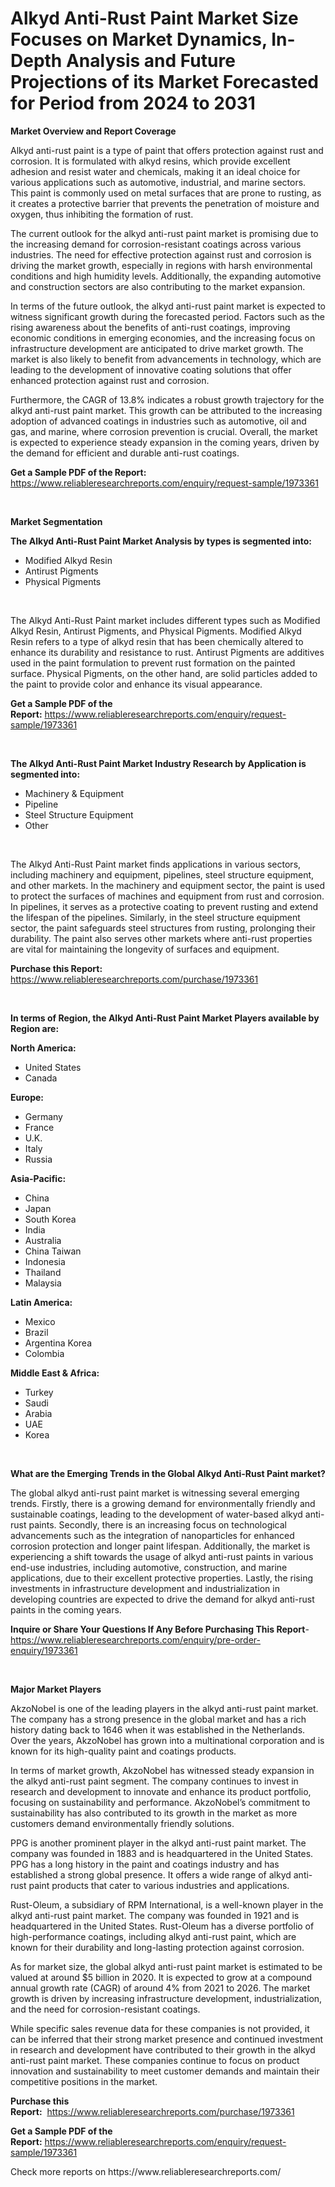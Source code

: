 <p><h1>Alkyd Anti-Rust Paint Market Size Focuses on Market Dynamics, In-Depth Analysis and Future Projections of its Market Forecasted for Period from 2024 to 2031</h1></p><p><strong>Market Overview and Report Coverage</strong></p>
<p><p>Alkyd anti-rust paint is a type of paint that offers protection against rust and corrosion. It is formulated with alkyd resins, which provide excellent adhesion and resist water and chemicals, making it an ideal choice for various applications such as automotive, industrial, and marine sectors. This paint is commonly used on metal surfaces that are prone to rusting, as it creates a protective barrier that prevents the penetration of moisture and oxygen, thus inhibiting the formation of rust.</p><p>The current outlook for the alkyd anti-rust paint market is promising due to the increasing demand for corrosion-resistant coatings across various industries. The need for effective protection against rust and corrosion is driving the market growth, especially in regions with harsh environmental conditions and high humidity levels. Additionally, the expanding automotive and construction sectors are also contributing to the market expansion.</p><p>In terms of the future outlook, the alkyd anti-rust paint market is expected to witness significant growth during the forecasted period. Factors such as the rising awareness about the benefits of anti-rust coatings, improving economic conditions in emerging economies, and the increasing focus on infrastructure development are anticipated to drive market growth. The market is also likely to benefit from advancements in technology, which are leading to the development of innovative coating solutions that offer enhanced protection against rust and corrosion.</p><p>Furthermore, the CAGR of 13.8% indicates a robust growth trajectory for the alkyd anti-rust paint market. This growth can be attributed to the increasing adoption of advanced coatings in industries such as automotive, oil and gas, and marine, where corrosion prevention is crucial. Overall, the market is expected to experience steady expansion in the coming years, driven by the demand for efficient and durable anti-rust coatings.</p></p>
<p><strong>Get a Sample PDF of the Report:</strong> <a href="https://www.reliableresearchreports.com/enquiry/request-sample/1973361">https://www.reliableresearchreports.com/enquiry/request-sample/1973361</a></p>
<p>&nbsp;</p>
<p><strong>Market Segmentation</strong></p>
<p><strong>The Alkyd Anti-Rust Paint Market Analysis by types is segmented into:</strong></p>
<p><ul><li>Modified Alkyd Resin</li><li>Antirust Pigments</li><li>Physical Pigments</li></ul></p>
<p>&nbsp;</p>
<p><p>The Alkyd Anti-Rust Paint market includes different types such as Modified Alkyd Resin, Antirust Pigments, and Physical Pigments. Modified Alkyd Resin refers to a type of alkyd resin that has been chemically altered to enhance its durability and resistance to rust. Antirust Pigments are additives used in the paint formulation to prevent rust formation on the painted surface. Physical Pigments, on the other hand, are solid particles added to the paint to provide color and enhance its visual appearance.</p></p>
<p><strong>Get a Sample PDF of the Report:</strong>&nbsp;<a href="https://www.reliableresearchreports.com/enquiry/request-sample/1973361">https://www.reliableresearchreports.com/enquiry/request-sample/1973361</a></p>
<p>&nbsp;</p>
<p><strong>The Alkyd Anti-Rust Paint Market Industry Research by Application is segmented into:</strong></p>
<p><ul><li>Machinery & Equipment</li><li>Pipeline</li><li>Steel Structure Equipment</li><li>Other</li></ul></p>
<p>&nbsp;</p>
<p><p>The Alkyd Anti-Rust Paint market finds applications in various sectors, including machinery and equipment, pipelines, steel structure equipment, and other markets. In the machinery and equipment sector, the paint is used to protect the surfaces of machines and equipment from rust and corrosion. In pipelines, it serves as a protective coating to prevent rusting and extend the lifespan of the pipelines. Similarly, in the steel structure equipment sector, the paint safeguards steel structures from rusting, prolonging their durability. The paint also serves other markets where anti-rust properties are vital for maintaining the longevity of surfaces and equipment.</p></p>
<p><strong>Purchase this Report:</strong>&nbsp; <a href="https://www.reliableresearchreports.com/purchase/1973361">https://www.reliableresearchreports.com/purchase/1973361</a></p>
<p>&nbsp;</p>
<p><strong>In terms of Region, the Alkyd Anti-Rust Paint Market Players available by Region are:</strong></p>
<p>
    <p> <strong> North America: </strong>
        <ul>
            <li>United States</li>
            <li>Canada</li>
        </ul>
        </p> 
    <p> <strong> Europe: </strong>
        <ul>
            <li>Germany</li>
            <li>France</li>
            <li>U.K.</li>
            <li>Italy</li>
            <li>Russia</li>
        </ul>
        </p> 
    <p> <strong> Asia-Pacific: </strong>
        <ul>
            <li>China</li>
            <li>Japan</li>
            <li>South Korea</li>
            <li>India</li>
            <li>Australia</li>
            <li>China Taiwan</li>
            <li>Indonesia</li>
            <li>Thailand</li>
            <li>Malaysia</li>
        </ul>
        </p> 
    <p> <strong> Latin America: </strong>
        <ul>
            <li>Mexico</li>
            <li>Brazil</li>
            <li>Argentina Korea</li>
            <li>Colombia</li>
        </ul>
        </p> 
    <p> <strong> Middle East & Africa: </strong>
        <ul>
            <li>Turkey</li>
            <li>Saudi</li>
            <li>Arabia</li>
            <li>UAE</li>
            <li>Korea</li>
        </ul>
    </p>
    </p>
<p>&nbsp;</p>
<p><strong>What are the Emerging Trends in the Global Alkyd Anti-Rust Paint market?</strong></p>
<p><p>The global alkyd anti-rust paint market is witnessing several emerging trends. Firstly, there is a growing demand for environmentally friendly and sustainable coatings, leading to the development of water-based alkyd anti-rust paints. Secondly, there is an increasing focus on technological advancements such as the integration of nanoparticles for enhanced corrosion protection and longer paint lifespan. Additionally, the market is experiencing a shift towards the usage of alkyd anti-rust paints in various end-use industries, including automotive, construction, and marine applications, due to their excellent protective properties. Lastly, the rising investments in infrastructure development and industrialization in developing countries are expected to drive the demand for alkyd anti-rust paints in the coming years.</p></p>
<p><strong>Inquire or Share Your Questions If Any Before Purchasing This Report</strong>- <a href="https://www.reliableresearchreports.com/enquiry/pre-order-enquiry/1973361">https://www.reliableresearchreports.com/enquiry/pre-order-enquiry/1973361</a></p>
<p>&nbsp;</p>
<p><strong>Major Market Players</strong></p>
<p><p>AkzoNobel is one of the leading players in the alkyd anti-rust paint market. The company has a strong presence in the global market and has a rich history dating back to 1646 when it was established in the Netherlands. Over the years, AkzoNobel has grown into a multinational corporation and is known for its high-quality paint and coatings products.</p><p>In terms of market growth, AkzoNobel has witnessed steady expansion in the alkyd anti-rust paint segment. The company continues to invest in research and development to innovate and enhance its product portfolio, focusing on sustainability and performance. AkzoNobel’s commitment to sustainability has also contributed to its growth in the market as more customers demand environmentally friendly solutions.</p><p>PPG is another prominent player in the alkyd anti-rust paint market. The company was founded in 1883 and is headquartered in the United States. PPG has a long history in the paint and coatings industry and has established a strong global presence. It offers a wide range of alkyd anti-rust paint products that cater to various industries and applications.</p><p>Rust-Oleum, a subsidiary of RPM International, is a well-known player in the alkyd anti-rust paint market. The company was founded in 1921 and is headquartered in the United States. Rust-Oleum has a diverse portfolio of high-performance coatings, including alkyd anti-rust paint, which are known for their durability and long-lasting protection against corrosion.</p><p>As for market size, the global alkyd anti-rust paint market is estimated to be valued at around $5 billion in 2020. It is expected to grow at a compound annual growth rate (CAGR) of around 4% from 2021 to 2026. The market growth is driven by increasing infrastructure development, industrialization, and the need for corrosion-resistant coatings.</p><p>While specific sales revenue data for these companies is not provided, it can be inferred that their strong market presence and continued investment in research and development have contributed to their growth in the alkyd anti-rust paint market. These companies continue to focus on product innovation and sustainability to meet customer demands and maintain their competitive positions in the market.</p></p>
<p><strong>Purchase this Report:</strong>&nbsp;&nbsp;<a href="https://www.reliableresearchreports.com/purchase/1973361">https://www.reliableresearchreports.com/purchase/1973361</a></p>
<p></p>
<p><strong>Get a Sample PDF of the Report:</strong>&nbsp;<a href="https://www.reliableresearchreports.com/enquiry/request-sample/1973361">https://www.reliableresearchreports.com/enquiry/request-sample/1973361</a></p>
<p>Check more reports on https://www.reliableresearchreports.com/</p>